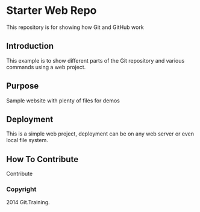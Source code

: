 # Starter Web Repo

This repository is for showing how Git and GitHub work

## Introduction

This example is to show different parts of the Git repository and various commands using a web project.

## Purpose

Sample website with plenty of files for demos

## Deployment

This is a simple web project, deployment can be on any web server or even local file system.

## How To Contribute

Contribute

### Copyright

2014 Git.Training.